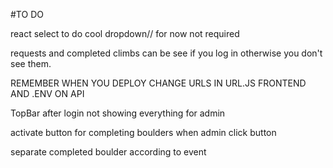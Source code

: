 #TO DO

react select to do cool dropdown// for now not required

requests and completed climbs can be see if you log in otherwise you don't see them.

REMEMBER WHEN YOU DEPLOY CHANGE URLS IN URL.JS FRONTEND AND .ENV ON API

TopBar after login not showing everything for admin

activate button for completing boulders when admin click button

separate completed boulder according to event
